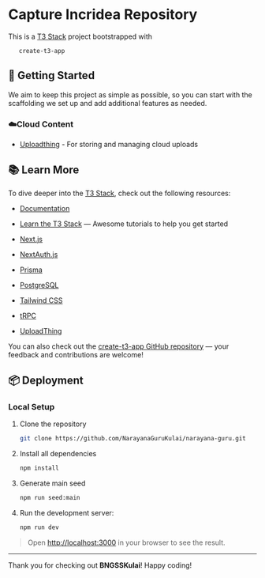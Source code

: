 # Capture Incridea Repository

This is a [T3 Stack](https://create.t3.gg/) project bootstrapped with

 ```bash
    create-t3-app
 ```

## 🚀 Getting Started

We aim to keep this project as simple as possible, so you can start with the scaffolding we set up and add additional features as needed.


### ☁️Cloud Content 
- [Uploadthing](https://uploadthing.com) - For storing and managing cloud uploads

## 📚 Learn More

To dive deeper into the [T3 Stack](https://create.t3.gg/), check out the following resources:

- [Documentation](https://create.t3.gg/)
- [Learn the T3 Stack](https://create.t3.gg/en/faq#what-learning-resources-are-currently-available) — Awesome tutorials to help you get started

- [Next.js](https://nextjs.org)
- [NextAuth.js](https://next-auth.js.org)
- [Prisma](https://prisma.io)
- [PostgreSQL](https://www.postgresql.org/)
- [Tailwind CSS](https://tailwindcss.com)
- [tRPC](https://trpc.io)
- [UploadThing](https://docs.uploadthing.com)


You can also check out the [create-t3-app GitHub repository](https://github.com/t3-oss/create-t3-app) — your feedback and contributions are welcome!

## 📦 Deployment

### Local Setup

1. Clone the repository

    ```bash
    git clone https://github.com/NarayanaGuruKulai/narayana-guru.git
    ```

2. Install all dependencies

    ```bash
    npm install
    ```

3. Generate main seed

    ```bash
    npm run seed:main
    ```


4. Run the development server:

    ```bash
    npm run dev
    ```

> Open [http://localhost:3000](http://localhost:3000) in your browser to see the result.

---

Thank you for checking out **BNGSSKulai**! Happy coding!
